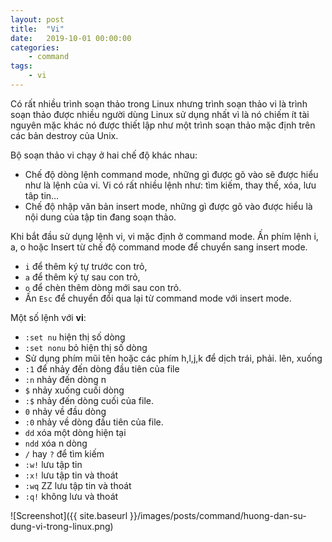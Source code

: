 ```yaml
---
layout: post
title:	"Vi"
date:	2019-10-01 00:00:00
categories:
    - command
tags:
    - vi
---
```


Có rất nhiều trình soạn thảo trong  Linux nhưng trình soạn thảo vi là trình soạn thảo được nhiều người dùng Linux sử dụng nhất vì là nó chiếm ít tài nguyên mặc khác nó được thiết lập như một trình soạn thảo mặc định trên các bản destroy của Unix.

Bộ soạn thảo vi chạy ở hai chế độ khác nhau:

* Chế độ dòng lệnh command mode, những gì được gõ vào sẽ được hiểu như là lệnh của vi. Vi có rất nhiều lệnh như: tìm kiếm, thay thế, xóa, lưu tâp tin…
* Chế độ nhập văn bản insert mode, những gì được gõ vào được hiểu là nội dung của tập tin đang soạn thảo.

Khi bắt đầu sử dụng lệnh vi, vi mặc định ở command mode. Ấn phím lệnh i, a, o hoặc Insert  từ chế độ command mode để chuyển sang insert mode.

* `i` để thêm ký tự trước con trỏ,
* `a` để thêm ký tự sau con trỏ,
* `o` để chèn thêm dòng mới sau con trỏ.
* Ấn `Esc` để chuyển đổi qua lại từ command mode với insert mode.

Một số lệnh với **vi**:

* `:set nu` hiện thị số dòng
* `:set nonu` bỏ hiện thị số dòng
* Sử dụng phím mũi tên hoặc các phím h,l,j,k để dịch trái, phải. lên, xuống
* `:1` để nhảy đến dòng đầu tiên của file
* `:n` nhảy đến dòng n
* `$` nhảy xuống cuối dòng
* `:$` nhảy đến dòng cuối của file.
* `0` nhảy về đầu dòng
* `:0` nhảy về dòng đầu tiên của file.
* `dd` xóa một dòng hiện tại
* `ndd` xóa n dòng
* `/` hay `?` để tìm kiếm
* `:w!` lưu tập tin
* `:x!` lưu tập tin và thoát
* `:wq` ZZ lưu tập tin và thoát
* `:q!` không lưu và thoát

![Screenshot]({{ site.baseurl }}/images/posts/command/huong-dan-su-dung-vi-trong-linux.png)
